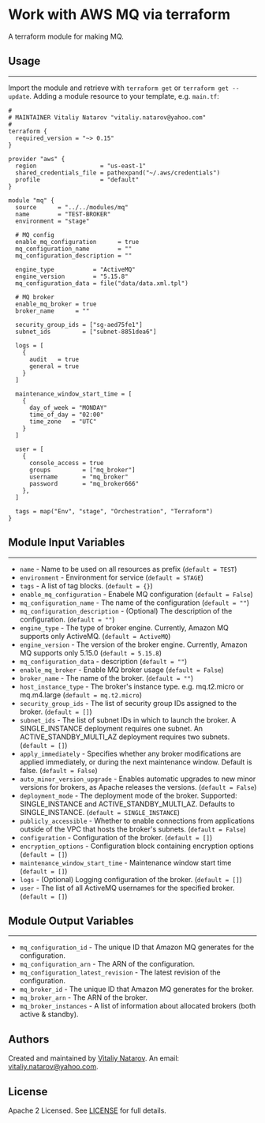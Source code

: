 # Work with AWS MQ via terraform

A terraform module for making MQ.


## Usage
----------------------
Import the module and retrieve with ```terraform get``` or ```terraform get --update```. Adding a module resource to your template, e.g. `main.tf`:

```
#
# MAINTAINER Vitaliy Natarov "vitaliy.natarov@yahoo.com"
#
terraform {
  required_version = "~> 0.15"
}

provider "aws" {
  region                  = "us-east-1"
  shared_credentials_file = pathexpand("~/.aws/credentials")
  profile                 = "default"
}

module "mq" {
  source      = "../../modules/mq"
  name        = "TEST-BROKER"
  environment = "stage"

  # MQ config
  enable_mq_configuration      = true
  mq_configuration_name        = ""
  mq_configuration_description = ""

  engine_type           = "ActiveMQ"
  engine_version        = "5.15.8"
  mq_configuration_data = file("data/data.xml.tpl")

  # MQ broker
  enable_mq_broker = true
  broker_name      = ""

  security_group_ids = ["sg-aed75fe1"]
  subnet_ids         = ["subnet-8851dea6"]

  logs = [
    {
      audit   = true
      general = true
    }
  ]

  maintenance_window_start_time = [
    {
      day_of_week = "MONDAY"
      time_of_day = "02:00"
      time_zone   = "UTC"
    }
  ]

  user = [
    {
      console_access = true
      groups         = ["mq_broker"]
      username       = "mq_broker"
      password       = "mq_broker666"
    },
  ]

  tags = map("Env", "stage", "Orchestration", "Terraform")
}
```

## Module Input Variables
----------------------
- `name` - Name to be used on all resources as prefix (`default = TEST`)
- `environment` - Environment for service (`default = STAGE`)
- `tags` - A list of tag blocks. (`default = {}`)
- `enable_mq_configuration` - Enabele MQ configuration (`default = False`)
- `mq_configuration_name` - The name of the configuration (`default = ""`)
- `mq_configuration_description` - (Optional) The description of the configuration. (`default = ""`)
- `engine_type` - The type of broker engine. Currently, Amazon MQ supports only ActiveMQ. (`default = ActiveMQ`)
- `engine_version` - The version of the broker engine. Currently, Amazon MQ supports only 5.15.0 (`default = 5.15.8`)
- `mq_configuration_data` - description (`default = ""`)
- `enable_mq_broker` - Enable MQ broker usage (`default = False`)
- `broker_name` - The name of the broker. (`default = ""`)
- `host_instance_type` - The broker's instance type. e.g. mq.t2.micro or mq.m4.large (`default = mq.t2.micro`)
- `security_group_ids` - The list of security group IDs assigned to the broker. (`default = []`)
- `subnet_ids` - The list of subnet IDs in which to launch the broker. A SINGLE_INSTANCE deployment requires one subnet. An ACTIVE_STANDBY_MULTI_AZ deployment requires two subnets. (`default = []`)
- `apply_immediately` - Specifies whether any broker modifications are applied immediately, or during the next maintenance window. Default is false. (`default = False`)
- `auto_minor_version_upgrade` - Enables automatic upgrades to new minor versions for brokers, as Apache releases the versions. (`default = False`)
- `deployment_mode` - The deployment mode of the broker. Supported: SINGLE_INSTANCE and ACTIVE_STANDBY_MULTI_AZ. Defaults to SINGLE_INSTANCE. (`default = SINGLE_INSTANCE`)
- `publicly_accessible` - Whether to enable connections from applications outside of the VPC that hosts the broker's subnets. (`default = False`)
- `configuration` - Configuration of the broker. (`default = []`)
- `encryption_options` - Configuration block containing encryption options (`default = []`)
- `maintenance_window_start_time` - Maintenance window start time (`default = []`)
- `logs` - (Optional) Logging configuration of the broker. (`default = []`)
- `user` - The list of all ActiveMQ usernames for the specified broker. (`default = []`)

## Module Output Variables
----------------------
- `mq_configuration_id` - The unique ID that Amazon MQ generates for the configuration.
- `mq_configuration_arn` - The ARN of the configuration.
- `mq_configuration_latest_revision` - The latest revision of the configuration.
- `mq_broker_id` - The unique ID that Amazon MQ generates for the broker.
- `mq_broker_arn` - The ARN of the broker.
- `mq_broker_instances` - A list of information about allocated brokers (both active & standby).


## Authors

Created and maintained by [Vitaliy Natarov](https://github.com/SebastianUA). An email: [vitaliy.natarov@yahoo.com](vitaliy.natarov@yahoo.com).

## License

Apache 2 Licensed. See [LICENSE](https://github.com/SebastianUA/terraform/blob/master/LICENSE) for full details.
